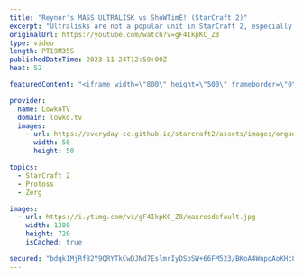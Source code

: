 ```yaml
---
title: "Reynor's MASS ULTRALISK vs ShoWTimE! (StarCraft 2)"
excerpt: "Ultralisks are not a popular unit in StarCraft 2, especially not in the Protoss versus Zerg match-up. In this game Reynor (Zerg) decides to suddenly transition towards them versus ShoWTimE. This SC2 match was played during the ESL Masters Winter European Regional Playoffs. Support my work: https://patreon.com/lowkotv"
originalUrl: https://youtube.com/watch?v=gF4IkpKC_Z8
type: video
length: PT19M35S
publishedDateTime: 2023-11-24T12:59:00Z
heat: 52

featuredContent: "<iframe width=\"800\" height=\"500\" frameborder=\"0\" src=\"https://www.youtube.com/embed/gF4IkpKC_Z8\" allow=\"accelerometer; autoplay; encrypted-media; gyroscope; picture-in-picture\" allowfullscreen></iframe>"

provider:
  name: LowkoTV
  domain: lowko.tv
  images:
    - url: https://everyday-cc.github.io/starcraft2/assets/images/organizations/lowko.tv-50x50.jpg
      width: 50
      height: 50

topics:
  - StarCraft 2
  - Protoss
  - Zerg

images:
  - url: https://i.ytimg.com/vi/gF4IkpKC_Z8/maxresdefault.jpg
    width: 1280
    height: 720
    isCached: true

secured: "bdqk1MjRf82Y9QRYTkCwDJNd7EslmrIyDSbSW+66FM523/BKoA4WnpqAoKHc8RQVAPMY7lNbt7qjHuRliWyLIVBBxocjHI5DEP9VKzw4LBkkCaUvr2tKcDODzQjHVbOSdNQ+qPr+ZTZwjd/MCV5861YWl9mQ8r1HwwlD8IUJuKShrZWILcNU5dDpaRur/7bTdM8VA07okk6k+qaQlktqrE36PPySBzw4Vyyu0PCzTDeCdpPMi7+cSYldPnKU/hgtiq6WeU2aHNAVbHMy+0DY3LjEVZ4ih1Wdaq1yeYuOwgmA+r2wqxCWSNmEw5REbB2JykTIZTvR649OOGysoFvdgeeiGalydfgaftdYNtRJITDUvWwvFN1zudKYrWfX4TAyfUvUthGIpult5qEM10A+3YVOYYzKA0wY5yW19ksvlXQ=;BV6Cx96A8PzcYwaVYhmTBw=="
---
```


